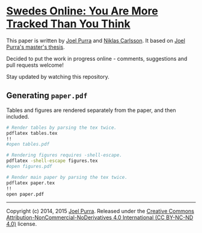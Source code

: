 # [Swedes Online: You Are More Tracked Than You Think](https://github.com/joelpurra/more-tracked-paper)

This paper is written by [Joel Purra](http://joelpurra.com/) and [Niklas Carlsson](https://www.ida.liu.se/~nikca/). It based on [Joel Purra's master's thesis](http://joelpurra.com/projects/masters-thesis/).

Decided to put the work in progress online - comments, suggestions and pull requests welcome!

Stay updated by watching this repository.



## Generating `paper.pdf`

Tables and figures are rendered separately from the paper, and then included.


```bash
# Render tables by parsing the tex twice.
pdflatex tables.tex
!!
#open tables.pdf

# Rendering figures requires -shell-escape.
pdflatex -shell-escape figures.tex
#open figures.pdf
```


```bash
# Render main paper by parsing the tex twice.
pdflatex paper.tex
!!
open paper.pdf
```




---

Copyright (c) 2014, 2015 [Joel Purra](http://joelpurra.com/). Released under the [Creative Commons Attribution-NonCommercial-NoDerivatives 4.0 International (CC BY-NC-ND 4.0)](https://creativecommons.org/licenses/by-nc-nd/4.0/) license.

